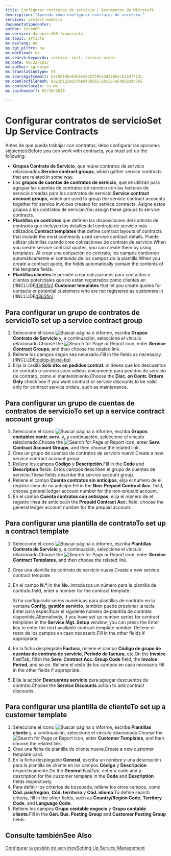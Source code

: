```yaml
---
title: Configurar contratos de servicio | Documentos de Microsoft
description: "Aprenda cómo configurar contratos de servicio."
services: project-madeira
documentationcenter: 
author: SorenGP
ms.service: dynamics365-financials
ms.topic: article
ms.devlang: na
ms.tgt_pltfrm: na
ms.workload: na
ms.search.keywords: service, cost, service order
ms.date: 08/22/2017
ms.author: sgroespe
ms.translationtype: HT
ms.sourcegitcommit: bec0619be0a65e3625759e13d2866ac615d7513c
ms.openlocfilehash: b221b125a65dbad46b56172bc267a5da382dc765
ms.contentlocale: es-mx
ms.lasthandoff: 01/30/2018

---
```


# <a name="set-up-service-contracts"></a><span data-ttu-id="49b56-103">Configurar contratos de servicio</span><span class="sxs-lookup"><span data-stu-id="49b56-103">Set Up Service Contracts</span></span>
<span data-ttu-id="49b56-104">Antes de que pueda trabajar con contratos, debe configurar las opciones siguientes:</span><span class="sxs-lookup"><span data-stu-id="49b56-104">Before you can work with contracts, you must set up the following:</span></span> 

* <span data-ttu-id="49b56-105">**Grupos Contrato de Servicio**, que reúne contratos de servicio relacionados.</span><span class="sxs-lookup"><span data-stu-id="49b56-105">**Service contract groups**, which gather service contracts that are related in some way.</span></span>
* <span data-ttu-id="49b56-106">Los **grupos de cuentas de contratos de servicio**, que se utilizan para agrupar las cuentas de contratos de servicio con las facturas de servicio creadas para los contratos de servicio.</span><span class="sxs-lookup"><span data-stu-id="49b56-106">**Service contract account groups**, which are used to group the service contract accounts together for service invoices created for service contracts.</span></span> <span data-ttu-id="49b56-107">Asigne estos grupos a los contratos de servicio.</span><span class="sxs-lookup"><span data-stu-id="49b56-107">You assign these groups to service contracts.</span></span>  
* <span data-ttu-id="49b56-108">**Plantillas de contratos** que definen las disposiciones del contrato de contratos que incluyen los detalles del contrato de servicio más utilizados.</span><span class="sxs-lookup"><span data-stu-id="49b56-108">**Contract templates** that define contract layouts of contracts that include the most commonly used service contract details.</span></span> <span data-ttu-id="49b56-109">Puede utilizar plantillas cuando cree cotizaciones de contrato de servicio.</span><span class="sxs-lookup"><span data-stu-id="49b56-109">When you create service contract quotes, you can create them by using templates.</span></span> <span data-ttu-id="49b56-110">Al crear una cotización de contrato, los campos contienen automáticamente el contenido de los campos de la plantilla.</span><span class="sxs-lookup"><span data-stu-id="49b56-110">When you create a contract quote, the fields automatically contain the contents of the template fields.</span></span>
* <span data-ttu-id="49b56-111">**Plantillas clientes** le permite crear cotizaciones para contactos o clientes potenciales que no están registrados como clientes en [!INCLUDE[d365fin](includes/d365fin_md.md)].</span><span class="sxs-lookup"><span data-stu-id="49b56-111">**Customer templates** that let you create quotes for contacts or potential customers who are not registered as customers in [!INCLUDE[d365fin](includes/d365fin_md.md)].</span></span>  

## <a name="to-set-up-a-service-contract-group"></a><span data-ttu-id="49b56-112">Para configurar un grupo de contratos de servicio</span><span class="sxs-lookup"><span data-stu-id="49b56-112">To set up a service contract group</span></span>  
1. <span data-ttu-id="49b56-113">Seleccione el icono ![Buscar página o informe](media/ui-search/search_small.png "icono Buscar página o informe"), escriba **Grupos Contrato de Servicio** y, a continuación, seleccione el vínculo relacionado.</span><span class="sxs-lookup"><span data-stu-id="49b56-113">Choose the ![Search for Page or Report](media/ui-search/search_small.png "Search for Page or Report icon") icon, enter **Service Contract Groups**, and then choose the related link.</span></span>  
2. <span data-ttu-id="49b56-114">Rellene los campos según sea necesario.</span><span class="sxs-lookup"><span data-stu-id="49b56-114">Fill in the fields as necessary.</span></span> [!INCLUDE[tooltip-inline-tip](includes/tooltip-inline-tip_md.md)]
3. <span data-ttu-id="49b56-115">Elija la casilla **Sólo dto. en pedidos contrat.** si desea que los descuentos de contrato o servicio sean válidos únicamente para pedidos de servicio de contrato, como el mantenimiento.</span><span class="sxs-lookup"><span data-stu-id="49b56-115">Choose the **Disc. on Contr. Orders Only** check box if you want contract or service discounts to be valid only for contract service orders, such as maintenance.</span></span>  

## <a name="to-set-up-a-service-contract-account-group"></a><span data-ttu-id="49b56-116">Para configurar un grupo de cuentas de contratos de servicio</span><span class="sxs-lookup"><span data-stu-id="49b56-116">To set up a service contract account group</span></span>  
1. <span data-ttu-id="49b56-117">Seleccione el icono ![Buscar página o informe](media/ui-search/search_small.png "icono Buscar página o informe"), escriba **Grupos contables contr. serv.** y, a continuación, seleccione el vínculo relacionado.</span><span class="sxs-lookup"><span data-stu-id="49b56-117">Choose the ![Search for Page or Report](media/ui-search/search_small.png "Search for Page or Report icon") icon, enter **Serv. Contract Account Groups**, and then choose the related link.</span></span>  
2. <span data-ttu-id="49b56-118">Cree un grupo de cuentas de contratos de servicio nuevo.</span><span class="sxs-lookup"><span data-stu-id="49b56-118">Create a new service contract account group.</span></span>   
3. <span data-ttu-id="49b56-119">Rellene los campos **Código** y **Descripción**.</span><span class="sxs-lookup"><span data-stu-id="49b56-119">Fill in the **Code** and **Description** fields.</span></span> <span data-ttu-id="49b56-120">Estos campos describen el grupo de cuentas de servicio.</span><span class="sxs-lookup"><span data-stu-id="49b56-120">These fields describe the service account group.</span></span>  
4. <span data-ttu-id="49b56-121">Rellene el campo **Cuenta contratos sin anticipos**, elija el número de el registro línea de no anticipo.</span><span class="sxs-lookup"><span data-stu-id="49b56-121">Fill in the **Non-Prepaid Contract Acc.** field, choose general ledger account number for the non-prepaid account.</span></span>  
5. <span data-ttu-id="49b56-122">En el campo **Cuenta contratos con anticipos**, elija el número de el registro línea de anticipo.</span><span class="sxs-lookup"><span data-stu-id="49b56-122">In the **Prepaid Contract Acc.** field, choose the general ledger account number for the prepaid account.</span></span>  

## <a name="to-set-up-a-contract-template"></a><span data-ttu-id="49b56-123">Para configurar una plantilla de contrato</span><span class="sxs-lookup"><span data-stu-id="49b56-123">To set up a contract template</span></span>  
1. <span data-ttu-id="49b56-124">Seleccione el icono ![Buscar página o informe](media/ui-search/search_small.png "icono Buscar página o informe"), escriba **Plantillas Contrato de Servicio** y, a continuación, seleccione el vínculo relacionado.</span><span class="sxs-lookup"><span data-stu-id="49b56-124">Choose the ![Search for Page or Report](media/ui-search/search_small.png "Search for Page or Report icon") icon, enter **Service Contract Templates**, and then choose the related link.</span></span>  
2. <span data-ttu-id="49b56-125">Cree una plantilla de contrato de servicio nueva.</span><span class="sxs-lookup"><span data-stu-id="49b56-125">Create a new service contract template.</span></span>  
3. <span data-ttu-id="49b56-126">En el campo **N.º**,</span><span class="sxs-lookup"><span data-stu-id="49b56-126">In the **No.**</span></span> <span data-ttu-id="49b56-127">introduzca un número para la plantilla de contrato.</span><span class="sxs-lookup"><span data-stu-id="49b56-127">field, enter a number for the contract template.</span></span>  
  
     <span data-ttu-id="49b56-128">Si ha configurado series numéricas para plantillas de contrato en la ventana **Config. gestión servicio**, también puede presionar la tecla Enter para especificar el siguiente número de plantilla de contrato disponible.</span><span class="sxs-lookup"><span data-stu-id="49b56-128">Alternatively, if you have set up number series for contract templates in the **Service Mgt. Setup** window, you can press the Enter key to enter the next available contract template number.</span></span> <span data-ttu-id="49b56-129">Rellene el resto de los campos en caso necesario.</span><span class="sxs-lookup"><span data-stu-id="49b56-129">Fill in the other fields if appropriate.</span></span>  
  
4. <span data-ttu-id="49b56-130">En la ficha desplegable **Factura**, rellene el campo **Código de grupo de cuentas de contrato de servicio**, **Período de factura**, etc.</span><span class="sxs-lookup"><span data-stu-id="49b56-130">On the **Invoice** FastTab, fill in the **Serv. Contract Acc. Group Code** field, the **Invoice Period**, and so on.</span></span> <span data-ttu-id="49b56-131">Rellene el resto de los campos en caso necesario.</span><span class="sxs-lookup"><span data-stu-id="49b56-131">Fill in the other fields if appropriate.</span></span>  
5. <span data-ttu-id="49b56-132">Elija la acción **Descuentos servicio** para agregar descuentos de contrato.</span><span class="sxs-lookup"><span data-stu-id="49b56-132">Choose the **Service Discounts** action to add contract discounts.</span></span>  

## <a name="to-set-up-a-customer-template"></a><span data-ttu-id="49b56-133">Para configurar una plantilla de cliente</span><span class="sxs-lookup"><span data-stu-id="49b56-133">To set up a customer template</span></span>  
1. <span data-ttu-id="49b56-134">Seleccione el icono ![Buscar página o informe](media/ui-search/search_small.png "icono Buscar página o informe"), escriba **Plantillas cliente** y, a continuación, seleccione el vínculo relacionado.</span><span class="sxs-lookup"><span data-stu-id="49b56-134">Choose the ![Search for Page or Report](media/ui-search/search_small.png "Search for Page or Report icon") icon, enter **Customer Templates**, and then choose the related link.</span></span>  
2. <span data-ttu-id="49b56-135">Cree una ficha de plantilla de cliente nueva.</span><span class="sxs-lookup"><span data-stu-id="49b56-135">Create a new customer template card.</span></span>  
3. <span data-ttu-id="49b56-136">En la ficha desplegable **General**, escriba un nombre y una descripción para la plantilla de cliente en los campos **Código** y **Descripción** respectivamente.</span><span class="sxs-lookup"><span data-stu-id="49b56-136">On the **General** FastTab, enter a code and a description for the customer template in the **Code** and **Description** fields respectively.</span></span> 
4. <span data-ttu-id="49b56-137">Para definir los criterios de búsqueda, rellene los otros campos, como **Cód. país/región**, **Cód. territorio** y **Cód. idioma**.</span><span class="sxs-lookup"><span data-stu-id="49b56-137">To define search criteria, fill in the other fields, such as **Country/Region Code**, **Territory Code**, and **Language Code**.</span></span>  
5. <span data-ttu-id="49b56-138">Rellene los campos **Grupo contable negocio** y **Grupo contable cliente**.</span><span class="sxs-lookup"><span data-stu-id="49b56-138">Fill in the **Gen. Bus. Posting Group** and **Customer Posting Group** fields.</span></span>  

## <a name="see-also"></a><span data-ttu-id="49b56-139">Consulte también</span><span class="sxs-lookup"><span data-stu-id="49b56-139">See Also</span></span>
[<span data-ttu-id="49b56-140">Configurar la gestión de servicios</span><span class="sxs-lookup"><span data-stu-id="49b56-140">Setting Up Service Management</span></span>](service-setup-service.md)
